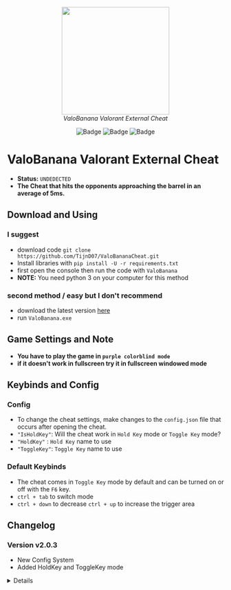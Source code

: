<p align="center">
    <img height=250 src=".assets/0.png" >
    <br>
    <i>ValoBanana Valorant External Cheat</i>
</p>

<div align="center">
    
![Badge](https://img.shields.io/badge/game-valorant-dc3d4b)
![Badge](https://img.shields.io/badge/OS-windows-00ff00)
![Badge](https://img.shields.io/badge/python-3.6%20|%203.7%20|%203.8%20|%203.9-3776ab)

</div>


# **ValoBanana Valorant External Cheat**
- **Status:** `UNDEDECTED`
- **The Cheat that hits the opponents approaching the barrel in an average of 5ms.**

## **Download and Using** 

### I suggest
- download code `git clone https://github.com/TijnD07/ValoBananaCheat.git`
- Install libraries with `pip install -U -r requirements.txt`
- first open the console then run the code with `ValoBanana`
- **NOTE:**  You need python 3 on your computer for this method

### second method / easy but I don't recommend
- download the latest version [here](https://github.com/R3nzTheCodeGOD/Valorant-External-Cheat/releases)
- run `ValoBanana.exe`

## **Game Settings and Note**
- **You have to play the game in `purple colorblind mode`**
- **if it doesn't work in fullscreen try it in fullscreen windowed mode**

## **Keybinds and Config**

### Config
- To change the cheat settings, make changes to the `config.json` file that occurs after opening the cheat.
- `"IsHoldKey"`: Will the cheat work in `Hold Key` mode or `Toggle Key` mode?
- `"HoldKey"`  : `Hold Key` name to use
- `"ToggleKey"`: `Toggle Key` name to use

### Default Keybinds
- The cheat comes in `Toggle Key` mode by default and can be turned on or off with the `F6` key.
- `ctrl + tab` to switch mode
- `ctrl + down` to decrease `ctrl + up` to increase the trigger area

## **Changelog**

### Version v2.0.3
- New Config System
- Added HoldKey and ToggleKey mode

<details>

### Version v2.0.2
- 1ms performance boost
- Purple color update
- 2 new mode

### Version v2.0.1
- Keyboard input lag issue fixed
- New sha256 hash system

### Version v2.0.0
- Increased performance, faster reaction time.
- Higher Security
- Added Full-Auto Mode.
- Holding down operating mode added continuous operation removed.
- Bunny hop was removed because it negatively affected the performance. Will be added later
- The program has been switched to the English language.
